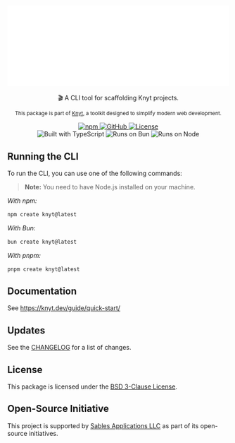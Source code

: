 <div align="center">

[![Knyt](./docs/banner.svg)](https://knyt.dev/guide/quick-start/)

🎬 A CLI tool for scaffolding Knyt projects.

<small>

This package is part of [Knyt](https://knyt.dev/), a toolkit designed to simplify modern web development.

</small>

[ ![npm](https://img.shields.io/npm/v/create-knyt?style=flat-square&labelColor=444) ](https://www.npmjs.com/package/create-knyt)
[ ![GitHub](https://img.shields.io/badge/Source_Code-black?style=flat-square&label=GitHub&labelColor=444) ](https://github.com/sables-app/knyt/tree/main/packages/create)
[ ![License](https://img.shields.io/badge/License-BSD_3_Clause-blue?style=flat-square&labelColor=444) ](https://github.com/sables-app/knyt/blob/main/LICENSE)
<br />
![Built with TypeScript](https://img.shields.io/badge/Built%20with-TypeScript-3178c6.svg?style=flat-square&logo=typescript&labelColor=444)
![Runs on Bun](https://img.shields.io/badge/Runs%20on-Bun-b49090.svg?style=flat-square&logo=bun&labelColor=444)
![Runs on Node](https://img.shields.io/badge/Runs%20on-Node-5fa04e.svg?style=flat-square&logo=nodedotjs&labelColor=444)

</div>

## Running the CLI

To run the CLI, you can use one of the following commands:

> **Note:** You need to have Node.js installed on your machine.

_With npm:_

```sh
npm create knyt@latest
```

_With Bun:_

```sh
bun create knyt@latest
```

_With pnpm:_

```sh
pnpm create knyt@latest
```

## Documentation

See https://knyt.dev/guide/quick-start/

## Updates

See the [CHANGELOG](./CHANGELOG.md) for a list of changes.

## License

This package is licensed under the [BSD 3-Clause License](./LICENSE).

## Open-Source Initiative

This project is supported by [Sables Applications LLC](https://sables.app) as part of its open-source initiatives.
